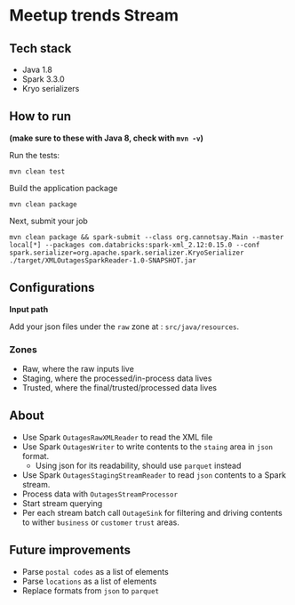 # Meetup trends Stream

## Tech stack

- Java 1.8
- Spark 3.3.0
- Kryo serializers

## How to run
__(make sure to these with Java 8, check with `mvn -v`)__

Run the tests:
```shell
mvn clean test
```

Build the application package
```shell
mvn clean package
```

Next, submit your job
```shell
mvn clean package && spark-submit --class org.cannotsay.Main --master local[*] --packages com.databricks:spark-xml_2.12:0.15.0 --conf spark.serializer=org.apache.spark.serializer.KryoSerializer ./target/XMLOutagesSparkReader-1.0-SNAPSHOT.jar
```

## Configurations

__Input path__

Add your json files under the `raw` zone at : `src/java/resources`.

### Zones

- Raw, where the raw inputs live
- Staging, where the processed/in-process data lives
- Trusted, where the final/trusted/processed data lives

## About

- Use Spark `OutagesRawXMLReader` to read the XML file 
- Use Spark `OutagesWriter` to write contents to the `staing` area in `json` format. 
  - Using json for its readability, should use `parquet` instead
- Use Spark `OutagesStagingStreamReader` to read `json` contents to a Spark stream.
- Process data with `OutagesStreamProcessor`
- Start stream querying
- Per each stream batch call `OutageSink` for filtering and driving contents to wither `business` or `customer` `trust` areas.

## Future improvements

- Parse `postal codes` as a list of elements
- Parse `locations` as a list of elements
- Replace formats from `json` to `parquet`
